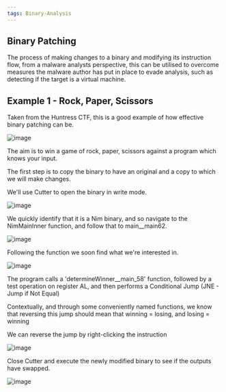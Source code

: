 ```yaml
---
tags: Binary-Analysis
---
```



## Binary Patching

The process of making changes to a binary and modifying its instruction flow, from a malware analysts perspective, this can be utilised to overcome measures the malware author has put in place to evade analysis, such as detecting if the target is a virtual machine.

## Example 1 - Rock, Paper, Scissors

Taken from the Huntress CTF, this is a good example of how effective binary patching can be.

![image](https://github.com/MZHeader/MZHeader.github.io/assets/151963631/6984b703-2d47-4dd2-96a5-ffff3a8f1fe8)

The aim is to win a game of rock, paper, scissors against a program which knows your input.

The first step is to copy the binary to have an original and a copy to which we will make changes.

We'll use Cutter to open the binary in write mode.

![image](https://github.com/MZHeader/MZHeader.github.io/assets/151963631/c2873273-e3c7-49bb-b0e1-008483858086)

We quickly identify that it is a Nim binary, and so navigate to the NimMainInner function, and follow that to main__main62.

![image](https://github.com/MZHeader/MZHeader.github.io/assets/151963631/177ff89e-d11d-4c6d-a45e-bbad4f30562d)

Following the function we soon find what we're interested in.

![image](https://github.com/MZHeader/MZHeader.github.io/assets/151963631/f313d08d-cd8a-4076-859e-b8cd6796abf5)

The program calls a 'determineWinner__main_58' function, followed by a test operation on register AL, and then performs a Conditional Jump (JNE - Jump if Not Equal)

Contextually, and through some conveniently named functions, we know that reversing this jump should mean that winning = losing, and losing = winning

We can reverse the jump by right-clicking the instruction

![image](https://github.com/MZHeader/MZHeader.github.io/assets/151963631/4c0d72af-45db-4781-a3ad-95a10d31c446)

Close Cutter and execute the newly modified binary to see if the outputs have swapped.

![image](https://github.com/MZHeader/MZHeader.github.io/assets/151963631/67cd1a41-89fc-4b07-bb92-47609bf8b734)


